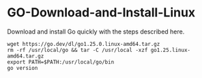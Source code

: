 # GO-Download-and-Install-Linux
Download and install Go quickly with the steps described here.

```
wget https://go.dev/dl/go1.25.0.linux-amd64.tar.gz
rm -rf /usr/local/go && tar -C /usr/local -xzf go1.25.linux-amd64.tar.gz
export PATH=$PATH:/usr/local/go/bin
go version
```
